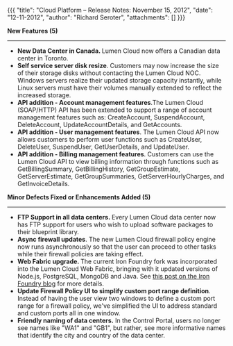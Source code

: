 {{{
  "title": "Cloud Platform – Release Notes: November 15, 2012",
  "date": "12-11-2012",
  "author": "Richard Seroter",
  "attachments": []
}}}

<p><strong>New Features (5)</strong>
</p>
<hr />
<ul>
  <li><strong>New Data Center in Canada. </strong>Lumen Cloud now offers a Canadian data center in Toronto.</li>
  <li><strong>Self service server disk resize</strong>. Customers may now increase the size of their storage disks without contacting the Lumen Cloud NOC. Windows servers realize their updated storage capacity instantly, while Linux servers must have their volumes
    manually extended to reflect the increased storage.</li>
  <li><strong>API addition - Account management features</strong>.The Lumen Cloud (SOAP/HTTP) API has been extended to support a range of account management features such as: CreateAccount, SuspendAccount, DeleteAccount, UpdateAccountDetails, and GetAccounts.</li>
  <li><strong>API addition - User management features</strong>.&nbsp;The Lumen Cloud API now allows customers to perform user functions such as CreateUser, DeleteUser, SuspendUser, GetUserDetails, and UpdateUser.</li>
  <li><strong>API addition - Billing management features</strong>. Customers can use the Lumen Cloud API to view billing information through functions such as GetBillingSummary, GetBillingHistory, GetGroupEstimate, GetServerEstimate, GetGroupSummaries, GetServerHourlyCharges,
    and GetInvoiceDetails.</li>
</ul>
<p></p>
<p><strong>Minor Defects Fixed or Enhancements Added (5)</strong>
</p>
<hr />
<ul>
  <li><strong>FTP Support in all data centers.&nbsp;</strong>Every Lumen Cloud data center now has FTP support for users who wish to upload software packages to their blueprint library.</li>
  <li><strong>Async firewall updates</strong>. The new Lumen Cloud firewall policy engine now runs asynchronously so that the user can proceed to other tasks while their firewall policies are taking effect.</li>
  <li><strong>Web Fabric upgrade. </strong>The current Iron Foundry fork was incorporated into the Lumen Cloud Web Fabric, bringing with it updated versions of Node.js, PostgreSQL, MongoDB and Java. See <a href="http://blog.ironfoundry.org/2012/10/ironfoundry-me-environment-now-running-latest-iron-foundry-bits/"
   >this post on the Iron Foundry blog</a> for more details.</li>
  <li><strong>Update Firewall Policy UI to simplify custom port range definition</strong>. Instead of having the user view two windows to define a custom port range for a firewall policy, we've simplified the UI to address standard and custom ports all in
    one window.</li>
  <li><strong>Friendly naming of data centers.</strong>&nbsp;In the Control Portal, users no longer see names like "WA1" and "GB1", but rather, see more informative names that identify the city and country of the data center.</li>
</ul>
